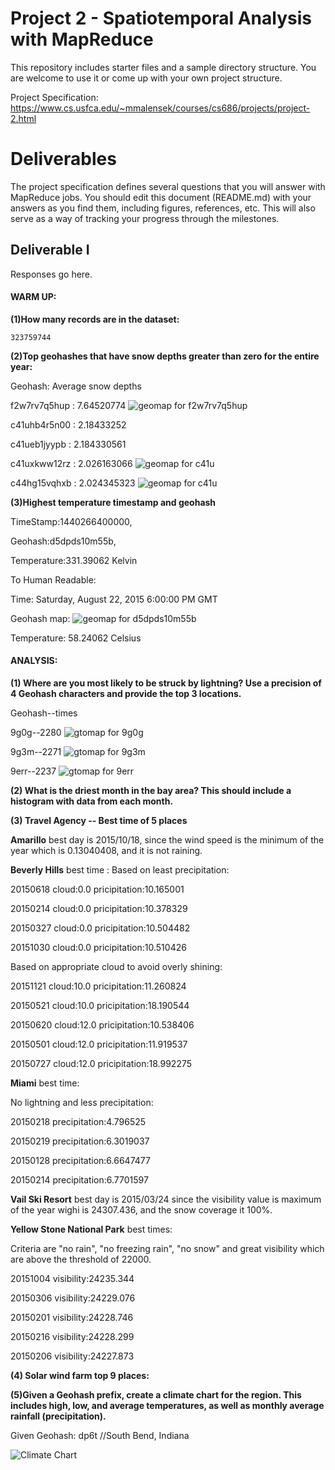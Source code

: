 # Project 2 - Spatiotemporal Analysis with MapReduce

This repository includes starter files and a sample directory structure. You are welcome to use it or come up with your own project structure.

Project Specification: https://www.cs.usfca.edu/~mmalensek/courses/cs686/projects/project-2.html

# Deliverables

The project specification defines several questions that you will answer with MapReduce jobs. You should edit this document (README.md) with your answers as you find them, including figures, references, etc. This will also serve as a way of tracking your progress through the milestones.




## Deliverable I

Responses go here.

#### WARM UP:

**(1)How many records are in the dataset:**

    323759744

**(2)Top geohashes that have snow depths greater than zero for the entire year:**

Geohash:            Average snow depths

f2w7rv7q5hup :	7.64520774
![geomap for f2w7rv7q5hup](./maps/snowgeo1.jpg)

c41uhb4r5n00 :	2.18433252

c41ueb1jyypb :	2.184330561

c41uxkww12rz :	2.026163066
![geomap for c41u](./maps/snowgeo2.jpg)

c44hg15vqhxb :	2.024345323
![geomap for c41u](./maps/snowgeo3.jpg)


**(3)Highest temperature timestamp and geohash**

TimeStamp:1440266400000, 

Geohash:d5dpds10m55b, 

Temperature:331.39062 Kelvin

To Human Readable:

Time: Saturday, August 22, 2015 6:00:00 PM GMT

Geohash map:
![geomap for d5dpds10m55b](./maps/hightempgeomap.jpg)

Temperature: 58.24062 Celsius

#### ANALYSIS:

**(1) Where are you most likely to be struck by lightning? Use a precision of 4 Geohash characters and provide the top 3 locations.**

Geohash--times

9g0g--2280
![gtomap for 9g0g](./maps/geolight1.jpg)

9g3m--2271
![gtomap for 9g3m](./maps/geolight2.jpg)

9err--2237
![gtomap for 9err](./maps/geolight3.jpg)

**(2) What is the driest month in the bay area? This should include a histogram with data from each month.**

**(3) Travel Agency -- Best time of 5 places**

**Amarillo** best day is 2015/10/18, since the wind speed is the minimum of the year which is 0.13040408, and it is not raining.

**Beverly Hills** best time :
Based on least precipitation:

20150618	cloud:0.0	pricipitation:10.165001

20150214	cloud:0.0	pricipitation:10.378329

20150327	cloud:0.0	pricipitation:10.504482

20151030	cloud:0.0	pricipitation:10.510426

Based on appropriate cloud to avoid overly shining:

20151121	cloud:10.0	pricipitation:11.260824

20150521	cloud:10.0	pricipitation:18.190544

20150620	cloud:12.0	pricipitation:10.538406

20150501	cloud:12.0	pricipitation:11.919537

20150727	cloud:12.0	pricipitation:18.992275

**Miami** best time:

No lightning and less precipitation:

20150218	precipitation:4.796525

20150219	precipitation:6.3019037

20150128	precipitation:6.6647477

20150214	precipitation:6.7701597

**Vail Ski Resort** best day is 2015/03/24 since the visibility value is maximum of the year wighi is 24307.436, and the snow coverage it 100%.

**Yellow Stone National Park** best times:

Criteria are "no rain", "no freezing rain", "no snow" and great visibility which are above the threshold of 22000.

20151004	visibility:24235.344

20150306	visibility:24229.076

20150201	visibility:24228.746

20150216	visibility:24228.299

20150206	visibility:24227.873

**(4) Solar wind farm top 9 places:**






**(5)Given a Geohash prefix, create a climate chart for the region. This includes high, low, and average temperatures, as well as monthly average rainfall (precipitation).**

Given Geohash: dp6t //South Bend, Indiana

![Climate Chart](./southbendcc.jpg)



